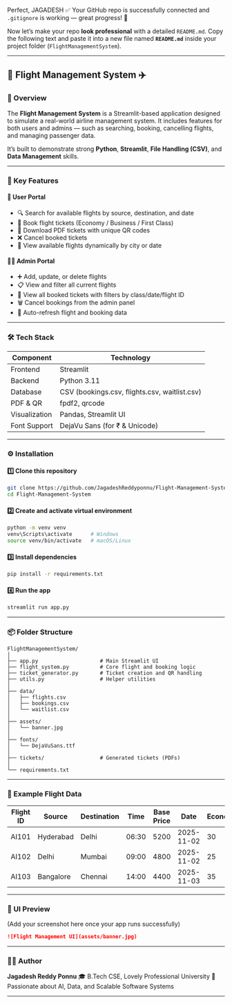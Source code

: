 Perfect, JAGADESH ✅
Your GitHub repo is successfully connected and `.gitignore` is working — great progress! 🎉

Now let’s make your repo **look professional** with a detailed `README.md`.
Copy the following text and paste it into a new file named **`README.md`** inside your project folder (`FlightManagementSystem`).

---

## 🛫 Flight Management System ✈️

### 📘 Overview

The **Flight Management System** is a Streamlit-based application designed to simulate a real-world airline management system. It includes features for both users and admins — such as searching, booking, cancelling flights, and managing passenger data.

It’s built to demonstrate strong **Python**, **Streamlit**, **File Handling (CSV)**, and **Data Management** skills.

---

### 🧠 Key Features

#### 👤 User Portal

* 🔍 Search for available flights by source, destination, and date
* 🎫 Book flight tickets (Economy / Business / First Class)
* 🧾 Download PDF tickets with unique QR codes
* ❌ Cancel booked tickets
* 📅 View available flights dynamically by city or date

#### 🧑‍💼 Admin Portal

* ➕ Add, update, or delete flights
* 📋 View and filter all current flights
* 📜 View all booked tickets with filters by class/date/flight ID
* 🗑️ Cancel bookings from the admin panel
* 🔄 Auto-refresh flight and booking data

---

### 🛠️ Tech Stack

| Component     | Technology                                    |
| ------------- | --------------------------------------------- |
| Frontend      | Streamlit                                     |
| Backend       | Python 3.11                                   |
| Database      | CSV (bookings.csv, flights.csv, waitlist.csv) |
| PDF & QR      | fpdf2, qrcode                                 |
| Visualization | Pandas, Streamlit UI                          |
| Font Support  | DejaVu Sans (for ₹ & Unicode)                 |

---

### ⚙️ Installation

#### 1️⃣ Clone this repository

```bash
git clone https://github.com/JagadeshReddyponnu/Flight-Management-System.git
cd Flight-Management-System
```

#### 2️⃣ Create and activate virtual environment

```bash
python -m venv venv
venv\Scripts\activate      # Windows
source venv/bin/activate   # macOS/Linux
```

#### 3️⃣ Install dependencies

```bash
pip install -r requirements.txt
```

#### 4️⃣ Run the app

```bash
streamlit run app.py
```

---

### 📦 Folder Structure

```
FlightManagementSystem/
│
├── app.py                    # Main Streamlit UI
├── flight_system.py          # Core flight and booking logic
├── ticket_generator.py       # Ticket creation and QR handling
├── utils.py                  # Helper utilities
│
├── data/
│   ├── flights.csv
│   ├── bookings.csv
│   └── waitlist.csv
│
├── assets/
│   └── banner.jpg
│
├── fonts/
│   └── DejaVuSans.ttf
│
├── tickets/                  # Generated tickets (PDFs)
│
└── requirements.txt
```

---

### 🧾 Example Flight Data

| Flight ID | Source    | Destination | Time  | Base Price | Date       | Economy | Business | First Class |
| --------- | --------- | ----------- | ----- | ---------- | ---------- | ------- | -------- | ----------- |
| AI101     | Hyderabad | Delhi       | 06:30 | 5200       | 2025-11-02 | 30      | 10       | 5           |
| AI102     | Delhi     | Mumbai      | 09:00 | 4800       | 2025-11-02 | 25      | 8        | 3           |
| AI103     | Bangalore | Chennai     | 14:00 | 4400       | 2025-11-03 | 35      | 9        | 4           |

---

### 🎨 UI Preview

(Add your screenshot here once your app runs successfully)

```markdown
![Flight Management UI](assets/banner.jpg)
```

---

### 👨‍💻 Author

**Jagadesh Reddy Ponnu**
🎓 B.Tech CSE, Lovely Professional University
💼 Passionate about AI, Data, and Scalable Software Systems

---

